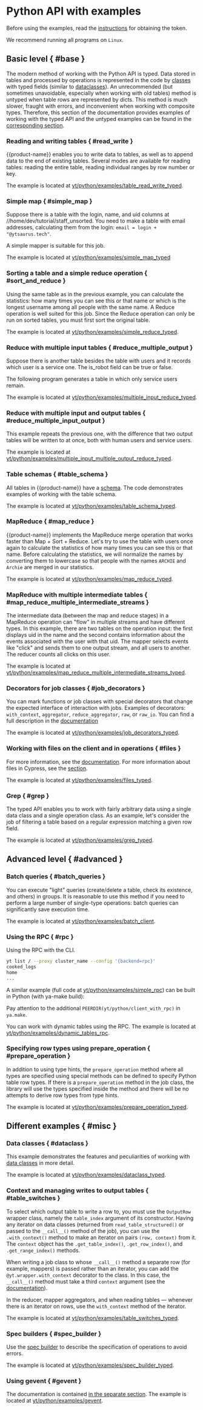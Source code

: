 # Python API with examples

Before using the examples, read the [instructions](../../../user-guide/storage/auth.md) for obtaining the token.

We recommend running all programs on `Linux`.

## Basic level { #base }

The modern method of working with the Python API is typed.
Data stored in tables and processed by operations is represented in the code by [classes](../../../api/python/userdoc.md#dataclass) with typed fields (similar to [dataclasses](https://docs.python.org/3/library/dataclasses.html)). An unrecommended (but sometimes unavoidable, especially when working with old tables) method is untyped when table rows are represented by dicts.
This method is much slower, fraught with errors, and inconvenient when working with composite types. Therefore, this section of the documentation provides examples of working with the typed API and the untyped examples can be found in the [corresponding section](#untyped_tutorial).

### Reading and writing tables { #read_write }

{{product-name}} enables you to write data to tables, as well as to append data to the end of existing tables. Several modes are available for reading tables: reading the entire table, reading individual ranges by row number or key.

The example is located at [yt/python/examples/table_read_write_typed](https://github.com/ytsaurus/ytsaurus/tree/main/yt/python/examples/table_read_write_typed).

### Simple map { #simple_map }

Suppose there is a table with the login, name, and uid columns at //home/dev/tutorial/staff_unsorted.
You need to make a table with email addresses, calculating them from the login: `email = login + "@ytsaurus.tech"`.

A simple mapper is suitable for this job.

The example is located at [yt/python/examples/simple_map_typed](https://github.com/ytsaurus/ytsaurus/tree/main/yt/python/examples/simple_map_typed)

### Sorting a table and a simple reduce operation { #sort_and_reduce }

Using the same table as in the previous example, you can calculate the statistics: how many times you can see this or that name or which is the longest username among all people with the same name. A Reduce operation is well suited for this job. Since the Reduce operation can only be run on sorted tables, you must first sort the original table.

The example is located at [yt/python/examples/simple_reduce_typed](https://github.com/ytsaurus/ytsaurus/tree/main/yt/python/examples/simple_reduce_typed).

### Reduce with multiple input tables { #reduce_multiple_output }

Suppose there is another table besides the table with users and it records which user is a service one. The is_robot field can be true or false.

The following program generates a table in which only service users remain.

The example is located at [yt/python/examples/multiple_input_reduce_typed](https://github.com/ytsaurus/ytsaurus/tree/main/yt/python/examples/multiple_input_reduce_typed).

### Reduce with multiple input and output tables { #reduce_multiple_input_output }

This example repeats the previous one, with the difference that two output tables will be written to at once, both with human users and service users.

The example is located at [yt/python/examples/multiple_input_multiple_output_reduce_typed](https://github.com/ytsaurus/ytsaurus/tree/main/yt/python/examples/multiple_input_multiple_output_reduce_typed).

### Table schemas { #table_schema }

All tables in {{product-name}} have a [schema](../../../api/python/userdoc.md#table_schema).
The code demonstrates examples of working with the table schema.

The example is located at [yt/python/examples/table_schema_typed](https://github.com/ytsaurus/ytsaurus/tree/main/yt/python/examples/table_schema_typed).

### MapReduce { #map_reduce }

{{product-name}} implements the MapReduce merge operation that works faster than Map + Sort + Reduce. Let's try to use the table with users once again to calculate the statistics of how many times you can see this or that name. Before calculating the statistics, we will normalize the names by converting them to lowercase so that people with the names `ARCHIE` and `Archie` are merged in our statistics.

The example is located at [yt/python/examples/map_reduce_typed](https://github.com/ytsaurus/ytsaurus/tree/main/yt/python/examples/map_reduce_typed).

### MapReduce with multiple intermediate tables { #map_reduce_multiple_intermediate_streams }

The intermediate data (between the map and reduce stages) in a MapReduce operation can "flow" in multiple streams and have different types. In this example, there are two tables on the operation input: the first displays uid in the name and the second contains information about the events associated with the user with that uid. The mapper selects events like "click" and sends them to one output stream, and all users to another. The reducer counts all clicks on this user.

The example is located at [yt/python/examples/map_reduce_multiple_intermediate_streams_typed](https://github.com/ytsaurus/ytsaurus/tree/main/yt/python/examples/map_reduce_multiple_intermediate_streams_typed).

### Decorators for job classes { #job_decorators }

You can mark functions or job classes with special decorators that change the expected interface of interaction with jobs.
Examples of decorators: `with_context`, `aggregator`, `reduce_aggregator`, `raw`, or `raw_io`. You can find a full description in the [documentation](../../../api/python/userdoc.md#python_decorators)

The example is located at [yt/python/examples/job_decorators_typed](https://github.com/ytsaurus/ytsaurus/tree/main/yt/python/examples/job_decorators_typed).

### Working with files on the client and in operations { #files }
For more information, see the [documentation](../../../api/python/userdoc.md#file_commands).
For more information about files in Cypress, see the [section](../../../user-guide/storage/files.md).

The example is located at [yt/python/examples/files_typed](https://github.com/ytsaurus/ytsaurus/tree/main/yt/python/examples/files_typed).

### Grep { #grep }
The typed API enables you to work with fairly arbitrary data using a single data class and a single operation class. As an example, let's consider the job of filtering a table based on a regular expression matching a given row field.

The example is located at [yt/python/examples/grep_typed](https://github.com/ytsaurus/ytsaurus/tree/main/yt/python/examples/grep_typed).

## Advanced level { #advanced }

### Batch queries { #batch_queries }

You can execute "light" queries (create/delete a table, check its existence, and others) in groups. It is reasonable to use this method if you need to perform a large number of single-type operations: batch queries can significantly save execution time.

The example is located at [yt/python/examples/batch_client](https://github.com/ytsaurus/ytsaurus/tree/main/yt/python/examples/batch_client).

### Using the RPC { #rpc }

Using the RPC with the CLI.

```bash
yt list / --proxy cluster_name --config '{backend=rpc}'
cooked_logs
home
...
```

A similar example (full code at [yt/python/examples/simple_rpc](https://github.com/ytsaurus/ytsaurus/tree/main/yt/python/examples/simple_rpc)) can be built in Python (with ya-make build):

Pay attention to the additional `PEERDIR(yt/python/client_with_rpc)` in `ya.make`.

You can work with dynamic tables using the RPC.
The example is located at [yt/python/examples/dynamic_tables_rpc](https://github.com/ytsaurus/ytsaurus/tree/main/yt/python/examples/dynamic_tables_rpc).

### Specifying row types using prepare_operation { #prepare_operation }

In addition to using type hints, the `prepare_operation` method where all types are specified using special methods can be defined to specify Python table row types. If there is a `prepare_operation` method in the job class, the library will use the types specified inside the method and there will be no attempts to derive row types from type hints.

The example is located at [yt/python/examples/prepare_operation_typed](https://github.com/ytsaurus/ytsaurus/tree/main/yt/python/examples/prepare_operation_typed).

## Different examples { #misc }

### Data classes { #dataclass }

This example demonstrates the features and peculiarities of working with [data classes](../../../api/python/userdoc.md#dataclass) in more detail.

The example is located at [yt/python/examples/dataclass_typed](https://github.com/ytsaurus/ytsaurus/tree/main/yt/python/examples/dataclass_typed).

### Context and managing writes to output tables { #table_switches }

To select which output table to write a row to, you must use the `OutputRow` wrapper class, namely the `table_index` argument of its constructor. Having any iterator on data classes (returned from `read_table_structured()` or passed to the `__call__()` method of the job), you can use the `.with_context()` method to make an iterator on pairs `(row, context)` from it. The `context` object has the `.get_table_index()`, `.get_row_index()`, and `.get_range_index()` methods.

When writing a job class to whose `__call__()` method a separate row (for example, mappers) is passed rather than an iterator, you can add the `@yt.wrapper.with_context` decorator to the class. In this case, the `__call__()` method must take a third `context` argument (see the [documentation](../../../api/python/userdoc.md#python_decorators)).

In the reducer, mapper aggregators, and when reading tables — whenever there is an iterator on rows, use the `with_context` method of the iterator.

The example is located at [yt/python/examples/table_switches_typed](https://github.com/ytsaurus/ytsaurus/tree/main/yt/python/examples/table_switches_typed).

### Spec builders { #spec_builder }

Use the [spec builder](../../../api/python/userdoc.md#spec_builder) to describe the specification of operations to avoid errors.

The example is located at [yt/python/examples/spec_builder_typed](https://github.com/ytsaurus/ytsaurus/tree/main/yt/python/examples/spec_builder_typed).

### Using gevent { #gevent }

The documentation is contained [in the separate section](../../../api/python/userdoc.md#gevent).
The example is located at [yt/python/examples/gevent](https://github.com/ytsaurus/ytsaurus/tree/main/yt/python/examples/gevent).
